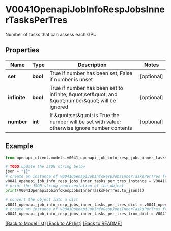 # V0041OpenapiJobInfoRespJobsInnerTasksPerTres

Number of tasks that can assess each GPU

## Properties

Name | Type | Description | Notes
------------ | ------------- | ------------- | -------------
**set** | **bool** | True if number has been set; False if number is unset | [optional] 
**infinite** | **bool** | True if number has been set to infinite; \&quot;set\&quot; and \&quot;number\&quot; will be ignored | [optional] 
**number** | **int** | If \&quot;set\&quot; is True the number will be set with value; otherwise ignore number contents | [optional] 

## Example

```python
from openapi_client.models.v0041_openapi_job_info_resp_jobs_inner_tasks_per_tres import V0041OpenapiJobInfoRespJobsInnerTasksPerTres

# TODO update the JSON string below
json = "{}"
# create an instance of V0041OpenapiJobInfoRespJobsInnerTasksPerTres from a JSON string
v0041_openapi_job_info_resp_jobs_inner_tasks_per_tres_instance = V0041OpenapiJobInfoRespJobsInnerTasksPerTres.from_json(json)
# print the JSON string representation of the object
print(V0041OpenapiJobInfoRespJobsInnerTasksPerTres.to_json())

# convert the object into a dict
v0041_openapi_job_info_resp_jobs_inner_tasks_per_tres_dict = v0041_openapi_job_info_resp_jobs_inner_tasks_per_tres_instance.to_dict()
# create an instance of V0041OpenapiJobInfoRespJobsInnerTasksPerTres from a dict
v0041_openapi_job_info_resp_jobs_inner_tasks_per_tres_from_dict = V0041OpenapiJobInfoRespJobsInnerTasksPerTres.from_dict(v0041_openapi_job_info_resp_jobs_inner_tasks_per_tres_dict)
```
[[Back to Model list]](../README.md#documentation-for-models) [[Back to API list]](../README.md#documentation-for-api-endpoints) [[Back to README]](../README.md)


